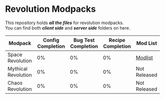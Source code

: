 # Revolution Modpacks
This repository holds _**all the files**_ for revolution modpacks.\
You can find both _**client side**_ and _**server side**_ folders on here.

Modpack | Config Completion | Bug Test Completion | Recipe Completion | Mod List
------- | ----------------- | ------------------- | ----------------- | --------
Space Revolution | 0% | 0% | 0% | [Modlist](https://github.com/userNullifiedProd/revolution-modpacks/blob/master/Space%20Revolution/modlist.md)
Mythical Revolution | 0% | 0% | 0% | Not Released
Chaos Revolution | 0% | 0% | 0% | Not Released
